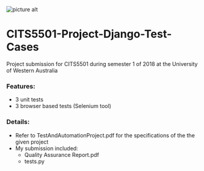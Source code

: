 ![picture alt](http://static.weboffice.uwa.edu.au/visualid/core-rebrand/img/uwacrest/uwacrest-blue.svg)
# CITS5501-Project-Django-Test-Cases
Project submission for CITS5501 during semester 1 of 2018 at the University of Western Australia

### Features:
* 3 unit tests
* 3 browser based tests (Selenium tool) 

### Details: 
* Refer to TestAndAutomationProject.pdf for the specifications of the the given project
* My submission included:
  * Quality Assurance Report.pdf
  * tests.py
